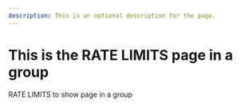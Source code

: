 ```yaml
---
description: This is an optional description for the page.
---
```


# This is the RATE LIMITS page in a group

RATE LIMITS to show page in a group
